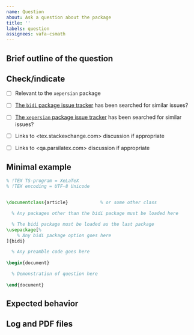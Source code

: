 ```yaml
---
name: Question
about: Ask a question about the package
title: ''
labels: question
assignees: vafa-csmath
---
```


<!---
!! Please fill out all sections !!
-->

## Brief outline of the question


## Check/indicate
- [ ] Relevant to the `xepersian` package
- [ ] [The `bidi` package issue tracker](https://github.com/xepersian/bidi/issues) has been searched for similar issues?
- [ ] [The `xepersian` package issue tracker](https://github.com/xepersian/xepersian/issues) has been searched for similar issues?
- [ ] Links to <tex.stackexchange.com> discussion if appropriate
- [ ] Links to <qa.parsilatex.com> discussion if appropriate




## Minimal example 

```tex
% !TEX TS-program = XeLaTeX
% !TEX encoding = UTF-8 Unicode


\documentclass{article}            % or some other class

  % Any packages other than the bidi package must be loaded here

  % The bidi package must be loaded as the last package
\usepackage[%
    % Any bidi package option goes here
]{bidi}

  % Any preamble code goes here
  
\begin{document}

  % Demonstration of question here
  
\end{document}
```

## Expected behavior


## Log and PDF files  

<!---
!! Use drag-and-drop !!
-->
